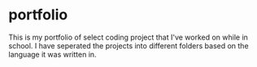# portfolio
This is my portfolio of select coding project that I've worked on while in school.
I have seperated the projects into different folders based on the language it was written in. 
